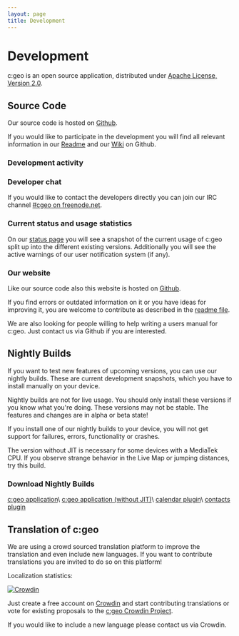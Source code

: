 ```yaml
---
layout: page
title: Development
---
```


# Development

c:geo is an open source application, distributed under [Apache License, Version 2.0](http://www.apache.org/licenses/LICENSE-2.0).

## Source Code

Our source code is hosted on [Github](https://github.com/cgeo/cgeo).

If you would like to participate in the development you will find all relevant information in our [Readme](https://github.com/cgeo/cgeo/blob/master/README.md) and our [Wiki](https://github.com/cgeo/cgeo/wiki) on Github.


### Development activity
<div class="openhub"><script type="text/javascript" src="http://www.openhub.net/p/585421/widgets/project_basic_stats.js"></script></div>

### Developer chat

If you would like to contact the developers directly you can join our IRC channel [#cgeo on freenode.net](https://webchat.freenode.net/?channels=%23cgeo).

### Current status and usage statistics

On our [status page](/status.html) you will see a snapshot of the current usage of c:geo split up into the different existing versions.
Additionally you will see the active warnings of our user notification system (if any).

### Our website

Like our source code also this website is hosted on [Github](https://github.com/cgeo/cgeo.github.io).

If you find errors or outdated information on it or you have ideas for improving it, you are welcome to contribute as described in the [readme file](https://github.com/cgeo/cgeo.github.io/blob/master/README.md).

We are also looking for people willing to help writing a users manual for c:geo. Just contact us via Github if you are interested.

## Nightly Builds

If you want to test new features of upcoming versions, you can use our nightly builds. These are current development snapshots, which you have to install manually on your device.

Nightly builds are not for live usage. You should only install these versions if you know what you're doing. These versions may not be stable. The features and changes are in alpha or beta state!

If you install one of our nightly builds to your device, you will not get support for failures, errors, functionality or crashes.

The version without JIT is necessary for some devices with a MediaTek CPU. If you observe strange behavior in the Live Map or jumping distances, try this build.


### Download Nightly Builds

[c:geo application](http://download.cgeo.org/cgeo-nightly.apk)\\
[c:geo application (without JIT)](http://download.cgeo.org/cgeo-nightly-nojit.apk)\\
[calendar plugin](http://download.cgeo.org/cgeo-calendar-nightly.apk)\\
[contacts plugin](http://download.cgeo.org/cgeo-contacts-nightly.apk)

## Translation of c:geo

We are using a crowd sourced translation platform to improve the translation and even include new languages.
If you want to contribute translations you are invited to do so on this platform!

Localization statistics:

[![Crowdin](https://d322cqt584bo4o.cloudfront.net/cgeo/localized.png)](https://crowdin.com/project/cgeo)

Just create a free account on [Crowdin](https://crowdin.com/) and start contributing translations or vote for existing proposals to the [c:geo Crowdin Project](https://crowdin.com/project/cgeo).

If you would like to include a new language please contact us via Crowdin.

